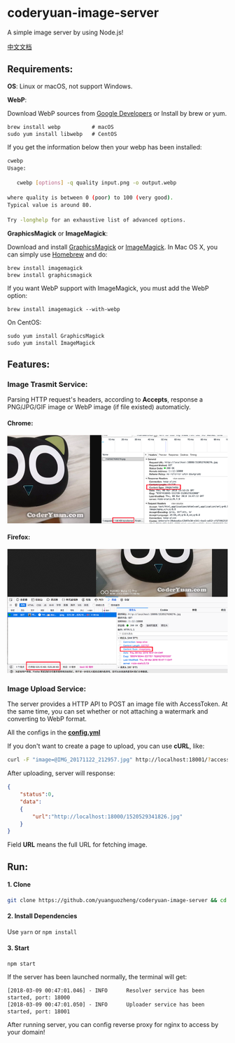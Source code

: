 # coderyuan-image-server

A simple image server by using Node.js!

[中文文档](README_cn.md)

## Requirements:

**OS**: Linux or macOS, not support Windows.

**WebP**: 

Download WebP sources from [Google Developers](https://developers.google.com/speed/webp/) or Install by brew or yum.

    brew install webp          # macOS
    sudo yum install libwebp   # CentOS

If you get the information below then your webp has been installed:

```bash
cwebp
Usage:

   cwebp [options] -q quality input.png -o output.webp

where quality is between 0 (poor) to 100 (very good).
Typical value is around 80.

Try -longhelp for an exhaustive list of advanced options.
```

**GraphicsMagick** or **ImageMagick**:

Download and install [GraphicsMagick](http://www.graphicsmagick.org/) or [ImageMagick](http://www.imagemagick.org/). In Mac OS X, you can simply use [Homebrew](http://mxcl.github.io/homebrew/) and do:

    brew install imagemagick
    brew install graphicsmagick

If you want WebP support with ImageMagick, you must add the WebP option:

    brew install imagemagick --with-webp

On CentOS:
   
    sudo yum install GraphicsMagick
    sudo yum install ImageMagick

## Features:

### Image Trasmit Service:

Parsing HTTP request's headers, according to **Accepts**, response a PNG/JPG/GIF image or WebP image (if file existed) automaticly.

#### Chrome:

![](art/chrome.png)

#### Firefox:

![](art/firefox.png)


### Image Upload Service:

The server provides a HTTP API to POST an image file with AccessToken. At the same time, you can set whether or not attaching a watermark and converting to WebP format.

All the configs in the **[config.yml](config.yml)**

If you don't want to create a page to upload, you can use **cURL**, like: 
```bash
curl -F "image=@IMG_20171122_212957.jpg" http://localhost:18001/?accessToken=000&nomark=0   # nomark=1 if you don't want to attach water mark.
```
After uploading, server will response:
````json
{
    "status":0,
    "data":
    {
        "url":"http://localhost:18000/1520529341826.jpg"
    }
}
````
Field **URL** means the full URL for fetching image.


## Run:

#### 1. Clone

```bash
git clone https://github.com/yuanguozheng/coderyuan-image-server && cd coderyuan-image-server
```

#### 2. Install Dependencies

Use ```yarn``` or ```npm install```

#### 3. Start

```npm start```


If the server has been launched normally, the terminal will get:

```
[2018-03-09 00:47:01.046] - INFO	  Resolver service has been started, port: 18000
[2018-03-09 00:47:01.050] - INFO	  Uploader service has been started, port: 18001
```

After running server, you can config reverse proxy for nginx to access by your domain!